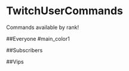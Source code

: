 # TwitchUserCommands
Commands available by rank!

##Everyone
 #main_color1



##Subscribers

##Vips




